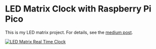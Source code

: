 LED Matrix Clock with Raspberry Pi Pico
=========================================


This is my LED matrix project. For details, see the [medium post](https://medium.com/nerd-for-tech/how-i-made-this-real-time-clock-with-raspberry-pi-pico-700ed5b531cd).

[![LED Matrix Real Time Clock](https://img.youtube.com/vi/szBsY1QevUY/0.jpg)](https://youtu.be/szBsY1QevUY)

